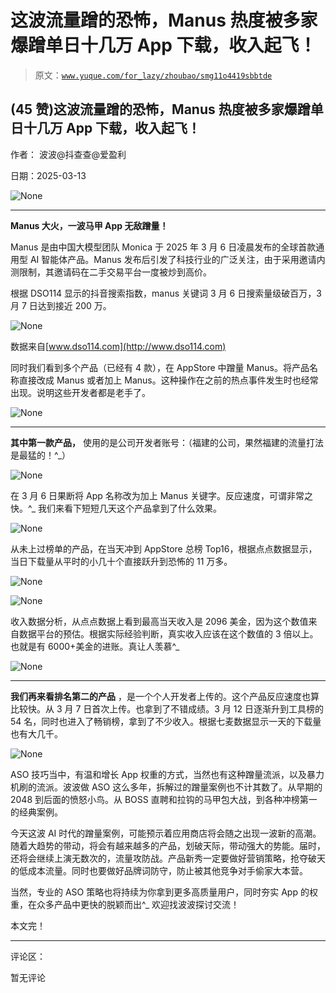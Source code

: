 # 这波流量蹭的恐怖，Manus 热度被多家爆蹭单日十几万 App 下载，收入起飞！

> 原文：[`www.yuque.com/for_lazy/zhoubao/smg11o4419sbbtde`](https://www.yuque.com/for_lazy/zhoubao/smg11o4419sbbtde)

## (45 赞)这波流量蹭的恐怖，Manus 热度被多家爆蹭单日十几万 App 下载，收入起飞！

作者： 波波@抖查查@爱盈利

日期：2025-03-13

![](img/e07b596ab73d1b5cbd0a30a98afb7cf0.png "None")

**  **

**Manus 大火，一波马甲 App 无敌蹭量！**

Manus 是由中国大模型团队 Monica 于 2025 年 3 月 6 日凌晨发布的全球首款通用型 AI 智能体产品。Manus
发布后引发了科技行业的广泛关注，由于采用邀请内测限制，其邀请码在二手交易平台一度被炒到高价。

根据 DSO114 显示的抖音搜索指数，manus 关键词 3 月 6 日搜索量级破百万，3 月 7 日达到接近 200 万。

![](img/08e7708a39c9559060362a44a6a6fd13.png "None")

数据来自[www.dso114.com](http://www.dso114.com)

同时我们看到多个产品（已经有 4 款），在 AppStore 中蹭量 Manus。将产品名称直接改成 Manus 或者加上 Manus。这种操作在之前的热点事件发生时也经常出现。说明这些开发者都是老手了。

![](img/3a2664ba539cc990da8748d109e6ae44.png "None")

**  **

**其中第一款产品，** 使用的是公司开发者账号：（福建的公司，果然福建的流量打法是最猛的！^_）

![](img/0f5fb2b31333c423e6cd4c806d87031b.png "None")

在 3 月 6 日果断将 App 名称改为加上 Manus 关键字。反应速度，可谓非常之快。^_ 我们来看下短短几天这个产品拿到了什么效果。

![](img/d3ea64a60a966ea352b1fb1364994578.png "None")

从未上过榜单的产品，在当天冲到 AppStore 总榜 Top16，根据点点数据显示，当日下载量从平时的小几十个直接跃升到恐怖的 11 万多。

![](img/b6a57bed448cbf1bbfbcb19d0727efef.png "None")

![](img/e3fec94b8335f2736b3238aecd5b406b.png "None")

收入数据分析，从点点数据上看到最高当天收入是 2096 美金，因为这个数值来自数据平台的预估。根据实际经验判断，真实收入应该在这个数值的 3 倍以上。也就是有 6000+美金的进账。真让人羡慕^_

![](img/84fadcf59e904514441c523df311947c.png "None")

**  **

**我们再来看排名第二的产品** ，是一个个人开发者上传的。这个产品反应速度也算比较快。从 3 月 7 日首次上传。也拿到了不错成绩。3 月 12 日逐渐升到工具榜的 54 名，同时也进入了畅销榜，拿到了不少收入。根据七麦数据显示一天的下载量也有大几千。

![](img/4c9ad79c3605509c972357b72a906c09.png "None")

ASO 技巧当中，有温和增长 App 权重的方式，当然也有这种蹭量流派，以及暴力机刷的流派。波波做 ASO 这么多年，拆解过的蹭量案例也不计其数了。从早期的 2048 到后面的愤怒小鸟。从 BOSS 直聘和拉钩的马甲包大战，到各种冲榜第一的经典案例。

今天这波 AI 时代的蹭量案例，可能预示着应用商店将会随之出现一波新的高潮。随着大趋势的带动，将会有越来越多的产品，划破天际，带动强大的势能。届时，还将会继续上演无数次的，流量攻防战。产品新秀一定要做好营销策略，抢夺破天的低成本流量。同时也要做好品牌词防守，防止被其他竞争对手偷家大本营。

当然，专业的 ASO 策略也将持续为你拿到更多高质量用户，同时夯实 App 的权重，在众多产品中更快的脱颖而出^_ 欢迎找波波探讨交流！

本文完！

* * *

评论区：

暂无评论